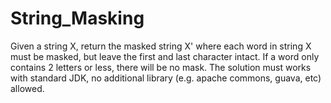 # String_Masking
Given a string X, return the masked string X' where each word in string X must be masked, but leave the first and last character intact.
If a word only contains 2 letters or less, there will be no mask.
The solution must works with standard JDK, no additional library (e.g. apache commons, guava, etc) allowed.